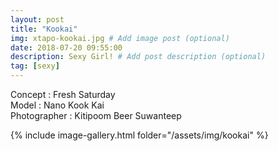 ```yaml
---
layout: post
title: "Kookai"
img: xtapo-kookai.jpg # Add image post (optional)
date: 2018-07-20 09:55:00
description: Sexy Girl! # Add post description (optional)
tag: [sexy]
---
```

Concept : Fresh Saturday  
Model : Nano Kook Kai  
Photographer : Kitipoom Beer Suwanteep     

{% include image-gallery.html folder="/assets/img/kookai" %}
